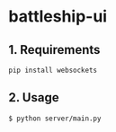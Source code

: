 # battleship-ui

## 1. Requirements

`pip install websockets`

## 2. Usage

```
$ python server/main.py
```
